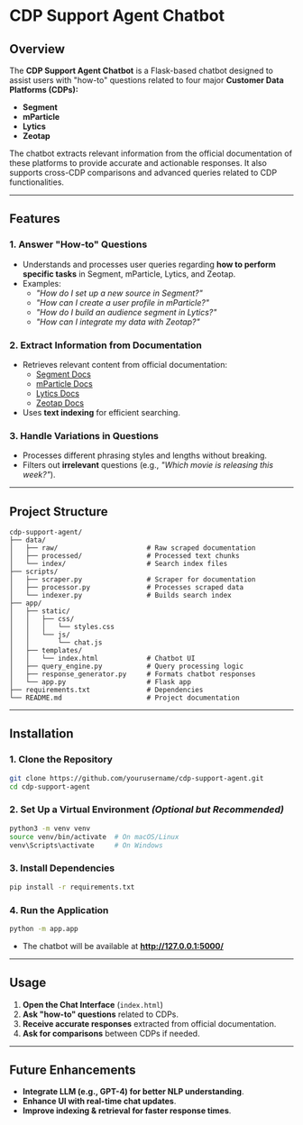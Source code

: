 # CDP Support Agent Chatbot

## Overview
The **CDP Support Agent Chatbot** is a Flask-based chatbot designed to assist users with "how-to" questions related to four major **Customer Data Platforms (CDPs):**
- **Segment**
- **mParticle**
- **Lytics**
- **Zeotap**

The chatbot extracts relevant information from the official documentation of these platforms to provide accurate and actionable responses. It also supports cross-CDP comparisons and advanced queries related to CDP functionalities.

---

## Features
### 1. Answer "How-to" Questions
- Understands and processes user queries regarding **how to perform specific tasks** in Segment, mParticle, Lytics, and Zeotap.
- Examples:
  - *"How do I set up a new source in Segment?"*
  - *"How can I create a user profile in mParticle?"*
  - *"How do I build an audience segment in Lytics?"*
  - *"How can I integrate my data with Zeotap?"*

### 2. Extract Information from Documentation
- Retrieves relevant content from official documentation:
  - [Segment Docs](https://segment.com/docs/?ref=nav)
  - [mParticle Docs](https://docs.mparticle.com/)
  - [Lytics Docs](https://docs.lytics.com/)
  - [Zeotap Docs](https://docs.zeotap.com/home/en-us/)
- Uses **text indexing** for efficient searching.

### 3. Handle Variations in Questions
- Processes different phrasing styles and lengths without breaking.
- Filters out **irrelevant** questions (e.g., *"Which movie is releasing this week?"*).


---

## Project Structure
```
cdp-support-agent/
├── data/
│   ├── raw/                      # Raw scraped documentation
│   ├── processed/                # Processed text chunks
│   └── index/                    # Search index files
├── scripts/
│   ├── scraper.py                # Scraper for documentation
│   ├── processor.py              # Processes scraped data
│   └── indexer.py                # Builds search index
├── app/
│   ├── static/
│   │   ├── css/
│   │   │   └── styles.css
│   │   └── js/
│   │       └── chat.js
│   ├── templates/
│   │   └── index.html            # Chatbot UI
│   ├── query_engine.py           # Query processing logic
│   ├── response_generator.py     # Formats chatbot responses
│   └── app.py                    # Flask app
├── requirements.txt              # Dependencies
└── README.md                     # Project documentation
```

---

## Installation
### 1. Clone the Repository
```sh
git clone https://github.com/yourusername/cdp-support-agent.git
cd cdp-support-agent
```

### 2. Set Up a Virtual Environment *(Optional but Recommended)*
```sh
python3 -m venv venv
source venv/bin/activate  # On macOS/Linux
venv\Scripts\activate     # On Windows
```

### 3. Install Dependencies
```sh
pip install -r requirements.txt
```

### 4. Run the Application
```sh
python -m app.app
```
- The chatbot will be available at **http://127.0.0.1:5000/**

---

## Usage
1. **Open the Chat Interface** (`index.html`)
2. **Ask "how-to" questions** related to CDPs.
3. **Receive accurate responses** extracted from official documentation.
4. **Ask for comparisons** between CDPs if needed.



---

## Future Enhancements
- **Integrate LLM (e.g., GPT-4) for better NLP understanding**.
- **Enhance UI with real-time chat updates**.
- **Improve indexing & retrieval for faster response times**.


